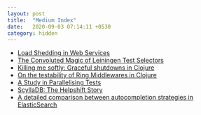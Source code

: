 ```yaml
---
layout: post
title:  "Medium Index"
date:   2020-09-03 07:14:11 +0530
category: hidden
---
```


<!-- BLOG-POST-LIST:START -->
- [Load Shedding in Web Services](https://medium.com/helpshift-engineering/load-shedding-in-web-services-9fa8cfa1ffe4?source=rss-c69a7b7ed0c5------2)
- [The Convoluted Magic of Leiningen Test Selectors](https://medium.com/helpshift-engineering/the-convoluted-magic-of-leiningen-test-selectors-2eb6c452dfcf?source=rss-c69a7b7ed0c5------2)
- [Killing me softly: Graceful shutdowns in Clojure](https://medium.com/helpshift-engineering/achieving-graceful-restarts-of-clojure-services-b3a3b9c1d60d?source=rss-c69a7b7ed0c5------2)
- [On the testability of Ring Middlewares in Clojure](https://medium.com/helpshift-engineering/on-the-testability-of-ring-middlewares-in-clojure-6795eae60f2a?source=rss-c69a7b7ed0c5------2)
- [A Study in Parallelising Tests](https://medium.com/helpshift-engineering/a-study-in-parallelising-tests-b5253817beae?source=rss-c69a7b7ed0c5------2)
- [ScyllaDB: The Helpshift Story](https://medium.com/helpshift-engineering/scylladb-the-helpshift-story-3d332bf80ce2?source=rss-c69a7b7ed0c5------2)
- [A detailed comparison between autocompletion strategies in ElasticSearch](https://medium.com/helpshift-engineering/a-detailed-comparison-between-autocompletion-strategies-in-elasticsearch-66cb9e9c62c4?source=rss-c69a7b7ed0c5------2)
<!-- BLOG-POST-LIST:END -->

